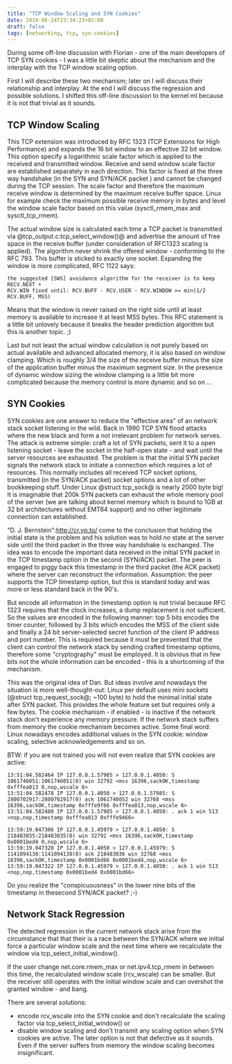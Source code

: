 ```yaml
---
title: "TCP Window Scaling and SYN Cookies"
date: 2010-06-24T23:34:23+02:00
draft: false
tags: [networking, tcp, syn-cookies]
---
```


During some off-line discussion with Florian - one of the main developers of
TCP SYN cookies - I was a little bit skeptic about the mechanism and the
interplay with the TCP window scaling option.


First I will describe these two mechanism; later on I will discuss their
relationship and interplay. At the end I will discuss the regression and
possible solutions. I shifted this off-line discussion to the kernel
ml because it is not that trivial as it sounds.



TCP Window Scaling
------------------


This TCP extension was introduced by RFC 1323 (TCP Extensions for High
Performance) and expands the 16 bit window to an effective 32 bit window.
This option specify a logarithmic scale factor which is applied to the received and
transmitted window. Receive and send window scale factor are established
separately in each direction. This factor is fixed at the three way
handshake (in the SYN and SYN/ACK packet ) and cannot be changed during
the TCP session. The scale factor and therefore the maximum receive window
is determined by the maximum receive buffer space. Linux for example
check the maximum possible receive memory in bytes and level the window
scale factor based on this value (sysctl\_rmem\_max and sysctl\_tcp\_rmem).


The actual window size is calculated each time a TCP packet is transmitted via
@tcp\_output.c:tcp\_select\_window()@ and advertise the amount of free space in
the receive buffer (under consideration of RFC1323 scaling is applied). The
algorithm never shrink the offered window - conforming to the RFC 793. This
buffer is sticked to exactly one socket. Expanding the window is more
complicated, RFC 1122 says:



```
the suggested [SWS] avoidance algorithm for the receiver is to keep RECV.NEXT +
RCV.WIN fixed until: RCV.BUFF - RCV.USER - RCV.WINDOW >= min(1/2 RCV.BUFF, MSS)

```

Means that the window is never raised on the right side until at least memory
is available to increase it at least MSS bytes. This RFC statement is a little
bit unlovely because it breaks the header prediction algorithm but this is
another topic. ;)


Last but not least the actual window calculation is not purely based on actual
available and advanced allocated memory, it is also based on window clamping.
Which is roughly 3/4 the size of the receive buffer minus the size of the
application buffer minus the maximum segment size. In the presence of dynamic
window sizing the window clamping is a little bit more complicated because the
memory control is more dynamic and so on ...




SYN Cookies
-----------


SYN cookies are one answer to reduce the "effective area" of an network stack
socket listening in the wild. Back in 1990 TCP SYN flood attacks where the new
black and form a not irrelevant problem for network serves. The attack is extreme simple: craft a
lot of SYN packets, sent it to a open listening socket - leave the socket in
the half-open state - and wait until the server resources are exhausted. The
problem is that the initial SYN packet signals the network stack to initiate a
connection which requires a lot of resources. This normally includes all
received TCP socket options, transmitted (in the SYN/ACK packet) socket options
and a lot of other bookkeeping stuff. Under Linux @struct tcp\_sock@ is nearly
2000 byte big! It is imaginable that 200k SYN packets can exhaust the whole
memory pool of the server (we are talking about kernel memory which is bound to
1GB at 32 bit architectures without EMT64 support) and no other legitimate
connection can established.


"D. J. Bernstein":<http://cr.yp.to/> come to the conclusion that holding the
initial state is the problem and his solution was to hold *no* state at the
server side until the third packet in the three way handshake is exchanged. The
idea was to encode the important data received in the initial SYN packet in the
TCP timestamp option in the second (SYN/ACK) packet. The peer is engaged to piggy back
this timestamp in the third packet (the ACK packet) where the server can
reconstruct the information. Assumption: the peer supports the TCP timestamp
option, but this is standard today and was more or less standard back in the
90's.


But encode all information in the timestamp option is not trivial because RFC
1323 requires that the clock increases, a dump replacement is not sufficient.
So the values are encoded in the following manner: top 5 bits encodes the timer
counter, followed by 3 bits which encodes the MSS of the client side and
finally a 24 bit server-selected secret function of the client IP address and
port number. This is required because it must be prevented that the client can
control the network stack by sending crafted timestamp options, therefore some
"cryptography" must be employed. It is obvious that in few bits not the whole
information can be encoded - this is a shortcoming of the mechanism.


This was the original idea of Dan. But ideas involve and nowadays the situation
is more well-thought-out: Linux per default uses mini sockets (@struct tcp\_request\_sock@;
~100 byte) to hold the minimal initial state after SYN
packet. This provides the whole feature set but requires only a few bytes. The
cookie mechanism - if enabled - is inactive if the network stack don't
experience any memory pressure. If the network stack suffers from memory the
cookie mechanism becomes active. Some final word: Linux nowadays encodes
additional values in the SYN cookie: window scaling, selective acknowledgements
and so on.


BTW: if you are not trained you will not even realize that SYN cookies are active:



```
13:51:04.582464 IP 127.0.0.1.57985 > 127.0.0.1.4050: S 1061746051:1061746051(0) win 32792 <mss 16396,sackOK,timestamp 0xfffea013 0,nop,wscale 6>
13:51:04.582478 IP 127.0.0.1.4050 > 127.0.0.1.57985: S 2800702917:2800702917(0) ack 1061746052 win 32768 <mss 16396,sackOK,timestamp 0xfffe9f66 0xfffea013,nop,wscale 6>
13:51:04.582480 IP 127.0.0.1.57985 > 127.0.0.1.4050: . ack 1 win 513 <nop,nop,timestamp 0xfffea013 0xfffe9466>

13:59:19.047306 IP 127.0.0.1.45979 > 127.0.0.1.4050: S 218483035:218483035(0) win 32792 <mss 16396,sackOK,timestamp 0x0001bed4 0,nop,wscale 6>
13:59:19.047320 IP 127.0.0.1.4050 > 127.0.0.1.45979: S 1141094138:1141094138(0) ack 218483036 win 32768 <mss 16396,sackOK,timestamp 0x0001bd66 0x0001bed4,nop,wscale 6>
13:59:19.047322 IP 127.0.0.1.45979 > 127.0.0.1.4050: . ack 1 win 513 <nop,nop,timestamp 0x0001bed4 0x0001bd66>

```

Do you realize the "conspicuousness" in the lower nine bits of the timestamp in
thesecond SYN/ACK packet? ;-)




Network Stack Regression
------------------------


The detected regression in the current network stack arise from the
circumstance that that their is a race between the SYN/ACK where we initial
force a particular window scale and the next time where we recalculate the
window via tcp\_select\_initial\_window().


If the user change net.core.rmem\_max or net.ipv4.tcp\_rmem in between this
time, the recalculated window scale (rcv\_wscale) can be smaller. But the
receiver still operates with the initial window scale and can overshot the
granted window - and bang.


There are several solutions:


* encode rcv\_wscale into the SYN cookie and don't recalculate the scaling factor via tcp\_select\_initial\_window() or
* disable window scaling and don't transmit any scaling option when SYN cookies are active. The later option is not that defective as it sounds. Even if the server suffers from memory the window scaling becomes insignificant.



